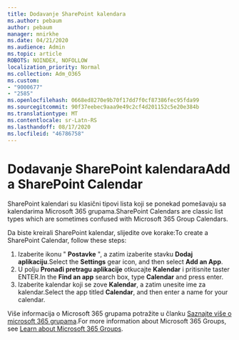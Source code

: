 ```yaml
---
title: Dodavanje SharePoint kalendara
ms.author: pebaum
author: pebaum
manager: mnirkhe
ms.date: 04/21/2020
ms.audience: Admin
ms.topic: article
ROBOTS: NOINDEX, NOFOLLOW
localization_priority: Normal
ms.collection: Adm_O365
ms.custom:
- "9000677"
- "2585"
ms.openlocfilehash: 0668ed8270e9b70f17dd7f0cf87386fec95fda99
ms.sourcegitcommit: 90f37eebec9aaa9e49c2cf4d201152c5e20e384b
ms.translationtype: MT
ms.contentlocale: sr-Latn-RS
ms.lasthandoff: 08/17/2020
ms.locfileid: "46786758"
---
```

# <a name="add-a-sharepoint-calendar"></a><span data-ttu-id="13026-102">Dodavanje SharePoint kalendara</span><span class="sxs-lookup"><span data-stu-id="13026-102">Add a SharePoint Calendar</span></span>

<span data-ttu-id="13026-103">SharePoint kalendari su klasični tipovi lista koji se ponekad pomešavaju sa kalendarima Microsoft 365 grupama.</span><span class="sxs-lookup"><span data-stu-id="13026-103">SharePoint Calendars are classic list types which are sometimes confused with Microsoft 365 Group Calendars.</span></span>
 
<span data-ttu-id="13026-104">Da biste kreirali SharePoint kalendar, slijedite ove korake:</span><span class="sxs-lookup"><span data-stu-id="13026-104">To create a SharePoint Calendar, follow these steps:</span></span>
 
1.  <span data-ttu-id="13026-105">Izaberite ikonu " **Postavke** ", a zatim izaberite stavku **Dodaj aplikaciju**.</span><span class="sxs-lookup"><span data-stu-id="13026-105">Select the **Settings** gear icon, and then select **Add an App**.</span></span>
2.  <span data-ttu-id="13026-106">U polju **Pronađi pretragu aplikacije** otkucajte **Kalendar** i pritisnite taster ENTER.</span><span class="sxs-lookup"><span data-stu-id="13026-106">In the **Find an app** search box, type **Calendar** and press enter.</span></span>
3.  <span data-ttu-id="13026-107">Izaberite kalendar koji se zove **Kalendar**, a zatim unesite ime za kalendar.</span><span class="sxs-lookup"><span data-stu-id="13026-107">Select the app titled **Calendar**, and then enter a name for your calendar.</span></span>

<span data-ttu-id="13026-108">Više informacija o Microsoft 365 grupama potražite u članku [Saznajte više o microsoft 365 grupama](https://support.office.com/article/Learn-about-Office-365-groups-b565caa1-5c40-40ef-9915-60fdb2d97fa2).</span><span class="sxs-lookup"><span data-stu-id="13026-108">For more information about Microsoft 365 Groups, see [Learn about Microsoft 365 Groups](https://support.office.com/article/Learn-about-Office-365-groups-b565caa1-5c40-40ef-9915-60fdb2d97fa2).</span></span>

